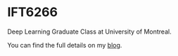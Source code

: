 # IFT6266
Deep Learning Graduate Class at University of Montreal.

You can find the full details on my [blog](http://yroy.me/index.php/2017/04/29/ift6266-deep-learning-conditional-image-generation/).

